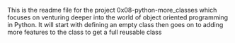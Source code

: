 This is the readme file for the project 0x08-python-more_classes which focuses on venturing deeper into the world of object oriented programming in Python. It will start with defining an empty class then goes on to adding more features to the class to get a full reusable class

